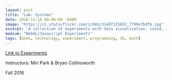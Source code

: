 ```yaml
---
layout: post
title: "Lab: Systems"
date: 2016-11-16 00:00:00 -0400
image: "https://c1.staticflickr.com/1/683/31497325653_7799efbdfb.jpg"
excerpt: "A collection of experiments with data visualization, sound, 3D environments using WebGL and three.js"
medium: "WebGL/Javascript Experiments"
tags: [book, technology, experiment, programming, 3D, math]
---
```


[Link to Experiments](http://mbrav.github.io/Lab-FA16/)

Instructors: Miri Park & Bryan Collinsworth

Fall 2016
